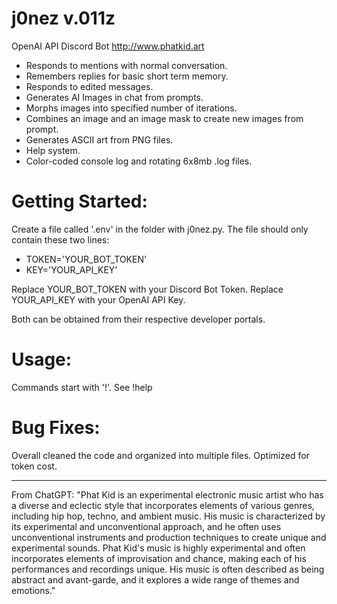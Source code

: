 # j0nez v.011z
OpenAI API Discord Bot
http://www.phatkid.art

* Responds to mentions with normal conversation.
* Remembers replies for basic short term memory.
* Responds to edited messages.
* Generates AI Images in chat from prompts.
* Morphs images into specified number of iterations.
* Combines an image and an image mask to create new images from prompt.
* Generates ASCII art from PNG files.
* Help system.
* Color-coded console log and rotating 6x8mb .log files.

# Getting Started:
Create a file called '.env' in the folder with j0nez.py.
The file should only contain these two lines:

* TOKEN='YOUR_BOT_TOKEN'
* KEY='YOUR_API_KEY'

Replace YOUR_BOT_TOKEN with your Discord Bot Token.
Replace YOUR_API_KEY with your OpenAI API Key.

Both can be obtained from their respective developer portals.

# Usage:
 Commands start with '!'.
 See !help

# Bug Fixes:
Overall cleaned the code and organized into multiple files.
Optimized for token cost.

-----
From ChatGPT:
"Phat Kid is an experimental electronic music artist who has a diverse 
and eclectic style that incorporates elements of various genres, including 
hip hop, techno, and ambient music. His music is characterized by its experimental 
and unconventional approach, and he often uses unconventional instruments and production 
techniques to create unique and experimental sounds. Phat Kid's music is highly 
experimental and often incorporates elements of improvisation and chance, making 
each of his performances and recordings unique. His music is often described as 
being abstract and avant-garde, and it explores a wide range of themes and emotions."
